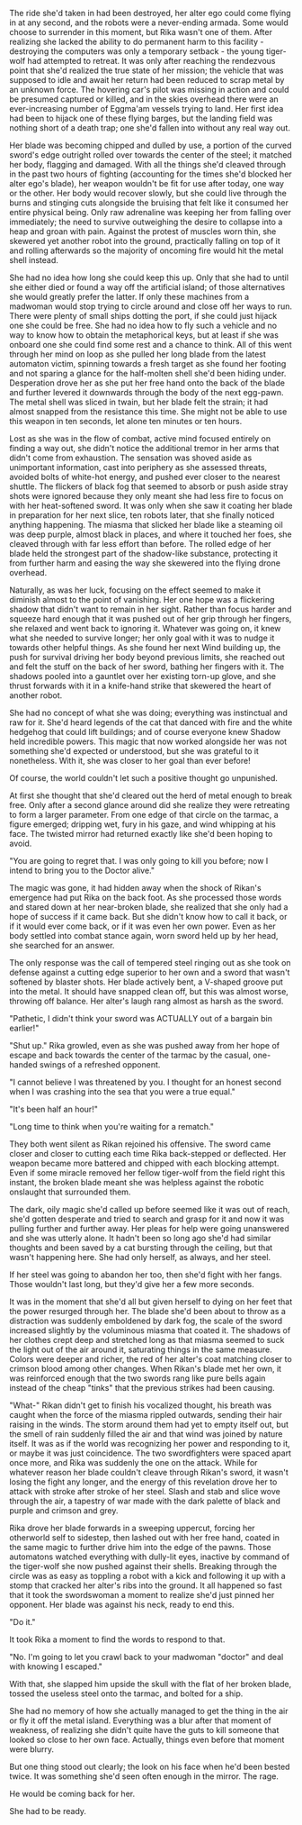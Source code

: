 The ride she'd taken in had been destroyed, her alter ego could come flying in at any second, and the robots were a never-ending armada. Some would choose to surrender in this moment, but Rika wasn't one of them. After realizing she lacked the ability to do permanent harm to this facility - destroying the computers was only a temporary setback - the young tiger-wolf had attempted to retreat. It was only after reaching the rendezvous point that she'd realized the true state of her mission; the vehicle that was supposed to idle and await her return had been reduced to scrap metal by an unknown force. The hovering car's pilot was missing in action and could be presumed captured or killed, and in the skies overhead there were an ever-increasing number of Eggma'am vessels trying to land. Her first idea had been to hijack one of these flying barges, but the landing field was nothing short of a death trap; one she'd fallen into without any real way out.

Her blade was becoming chipped and dulled by use, a portion of the curved sword's edge outright rolled over towards the center of the steel; it matched her body, flagging and damaged. With all the things she'd cleaved through in the past two hours of fighting (accounting for the times she'd blocked her alter ego's blade), her weapon wouldn't be fit for use after today, one way or the other. Her body would recover slowly, but she could live through the burns and stinging cuts alongside the bruising that felt like it consumed her entire physical being. Only raw adrenaline was keeping her from falling over immediately; the need to survive outweighing the desire to collapse into a heap and groan with pain. Against the protest of muscles worn thin, she skewered yet another robot into the ground, practically falling on top of it and rolling afterwards so the majority of oncoming fire would hit the metal shell instead. 

She had no idea how long she could keep this up. Only that she had to until she either died or found a way off the artificial island; of those alternatives she would greatly prefer the latter. If only these machines from a madwoman would stop trying to circle around and close off her ways to run. There were plenty of small ships dotting the port, if she could just hijack one she could be free. She had no idea how to fly such a vehicle and no way to know how to obtain the metaphorical keys, but at least if she was onboard one she could find some rest and a chance to think. All of this went through her mind on loop as she pulled her long blade from the latest automaton victim, spinning towards a fresh target as she found her footing and not sparing a glance for the half-molten shell she'd been hiding under. Desperation drove her as she put her free hand onto the back of the blade and further levered it downwards through the body of the next egg-pawn. The metal shell was sliced in twain, but her blade felt the strain; it had almost snapped from the resistance this time. She might not be able to use this weapon in ten seconds, let alone ten minutes or ten hours.

Lost as she was in the flow of combat, active mind focused entirely on finding a way out, she didn't notice the additional tremor in her arms that didn't come from exhaustion. The sensation was shoved aside as unimportant information, cast into periphery as she assessed threats, avoided bolts of white-hot energy, and pushed ever closer to the nearest shuttle. The flickers of black fog that seemed to absorb or push aside stray shots were ignored because they only meant she had less fire to focus on with her heat-softened sword. It was only when she saw it coating her blade in preparation for her next slice, ten robots later, that she finally noticed anything happening. The miasma that slicked her blade like a steaming oil was deep purple, almost black in places, and where it touched her foes, she cleaved through with far less effort than before. The rolled edge of her blade held the strongest part of the shadow-like substance, protecting it from further harm and easing the way she skewered into the flying drone overhead. 

Naturally, as was her luck, focusing on the effect seemed to make it diminish almost to the point of vanishing. Her one hope was a flickering shadow that didn't want to remain in her sight. Rather than focus harder and squeeze hard enough that it was pushed out of her grip through her fingers, she relaxed and went back to ignoring it. Whatever was going on, it knew what she needed to survive longer; her only goal with it was to nudge it towards other helpful things. As she found her next Wind building up, the push for survival driving her body beyond previous limits, she reached out and felt the stuff on the back of her sword, bathing her fingers with it. The shadows pooled into a gauntlet over her existing torn-up glove, and she thrust forwards with it in a knife-hand strike that skewered the heart of another robot.

She had no concept of what she was doing; everything was instinctual and raw for it. She'd heard legends of the cat that danced with fire and the white hedgehog that could lift buildings; and of course everyone knew Shadow held incredible powers. This magic that now worked alongside her was not something she'd expected or understood, but she was grateful to it nonetheless. With it, she was closer to her goal than ever before!

Of course, the world couldn't let such a positive thought go unpunished.

At first she thought that she'd cleared out the herd of metal enough to break free. Only after a second glance around did she realize they were retreating to form a larger parameter. From one edge of that circle on the tarmac, a figure emerged; dripping wet, fury in his gaze, and wind whipping at his face. The twisted mirror had returned exactly like she'd been hoping to avoid.

"You are going to regret that. I was only going to kill you before; now I intend to bring you to the Doctor alive."

The magic was gone, it had hidden away when the shock of Rikan's emergence had put Rika on the back foot. As she processed those words and stared down at her near-broken blade, she realized that she only had a hope of success if it came back. But she didn't know how to call it back, or if it would ever come back, or if it was even her own power. Even as her body settled into combat stance again, worn sword held up by her head, she searched for an answer.

The only response was the call of tempered steel ringing out as she took on defense against a cutting edge superior to her own and a sword that wasn't softened by blaster shots. Her blade actively bent, a V-shaped groove put into the metal. It should have snapped clean off, but this was almost worse, throwing off balance. Her alter's laugh rang almost as harsh as the sword.

"Pathetic, I didn't think your sword was ACTUALLY out of a bargain bin earlier!"

"Shut up." Rika growled, even as she was pushed away from her hope of escape and back towards the center of the tarmac by the casual, one-handed swings of a refreshed opponent.

"I cannot believe I was threatened by you. I thought for an honest second when I was crashing into the sea that you were a true equal."

"It's been half an hour!"

"Long time to think when you're waiting for a rematch."

They both went silent as Rikan rejoined his offensive. The sword came closer and closer to cutting each time Rika back-stepped or deflected. Her weapon became more battered and chipped with each blocking attempt. Even if some miracle removed her fellow tiger-wolf from the field right this instant, the broken blade meant she was helpless against the robotic onslaught that surrounded them.

The dark, oily magic she'd called up before seemed like it was out of reach, she'd gotten desperate and tried to search and grasp for it and now it was pulling further and further away. Her pleas for help were going unanswered and she was utterly alone. It hadn't been so long ago she'd had similar thoughts and been saved by a cat bursting through the ceiling, but that wasn't happening here. She had only herself, as always, and her steel.

If her steel was going to abandon her too, then she'd fight with her fangs. Those wouldn't last long, but they'd give her a few more seconds.

It was in the moment that she'd all but given herself to dying on her feet that the power resurged through her. The blade she'd been about to throw as a distraction was suddenly emboldened by dark fog, the scale of the sword increased slightly by the voluminous miasma that coated it. The shadows of her clothes crept deep and stretched long as that miasma seemed to suck the light out of the air around it, saturating things in the same measure. Colors were deeper and richer, the red of her alter's coat matching closer to crimson blood among other changes. When Rikan's blade met her own, it was reinforced enough that the two swords rang like pure bells again instead of the cheap "tinks" that the previous strikes had been causing.

"What-" Rikan didn't get to finish his vocalized thought, his breath was caught when the force of the miasma rippled outwards, sending their hair raising in the winds. The storm around them had yet to empty itself out, but the smell of rain suddenly filled the air and that wind was joined by nature itself. It was as if the world was recognizing her power and responding to it, or maybe it was just coincidence. The two swordfighters were spaced apart once more, and Rika was suddenly the one on the attack. While for whatever reason her blade couldn't cleave through Rikan's sword, it wasn't losing the fight any longer, and the energy of this revelation drove her to attack with stroke after stroke of her steel. Slash and stab and slice wove through the air, a tapestry of war made with the dark palette of black and purple and crimson and grey.

Rika drove her blade forwards in a sweeping uppercut, forcing her otherworld self to sidestep, then lashed out with her free hand, coated in the same magic to further drive him into the edge of the pawns. Those automatons watched everything with dully-lit eyes, inactive by command of the tiger-wolf she now pushed against their shells. Breaking through the circle was as easy as toppling a robot with a kick and following it up with a stomp that cracked her alter's ribs into the ground. It all happened so fast that it took the swordswoman a moment to realize she'd just pinned her opponent. Her blade was against his neck, ready to end this.

"Do it."

It took Rika a moment to find the words to respond to that.

"No. I'm going to let you crawl back to your madwoman "doctor" and deal with knowing I escaped."

With that, she slapped him upside the skull with the flat of her broken blade, tossed the useless steel onto the tarmac, and bolted for a ship.

She had no memory of how she actually managed to get the thing in the air or fly it off the metal island. Everything was a blur after that moment of weakness, of realizing she didn't quite have the guts to kill someone that looked so close to her own face. Actually, things even before that moment were blurry.

But one thing stood out clearly; the look on his face when he'd been bested twice. It was something she'd seen often enough in the mirror. The rage.

He would be coming back for her.

She had to be ready.